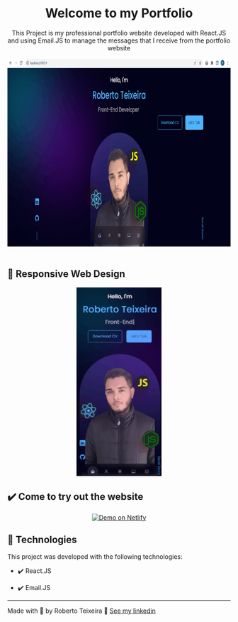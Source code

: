 <h1 align="center">
<br>
  Welcome to my Portfolio
<br>
</h1>

<p align="center">This Project is my professional portfolio website developed with React.JS and using Email.JS to manage the messages that I receive from the portfolio website</p>

<div align="center" >
  <img src='./gifs/portfolio.gif' alt="portfolio" height="425">
</div>

<br>

## 📲 Responsive Web Design

<div align="center" >
  <img src='./gifs/portfolio_responsive.gif' alt="responsive" height="425">
</div>

## ✔️ Come to try out the website

<p align="center">
  <a href="https://cozy-mousse-0924e9.netlify.app/" target="_blank">
    <img alt="Demo on Netlify" src="https://res.cloudinary.com/lukemorales/image/upload/v1599785319/readme_logos/demo_on_netlify_umjmch.png">
  </a>
</p>

## 🚀 Technologies

This project was developed with the following technologies:

- ✔️ React.JS

- ✔️ Email.JS

---

Made with 💜 by Roberto Teixeira 👋 [See my linkedin](https://www.linkedin.com/in/roberto-teixeira-developer/)